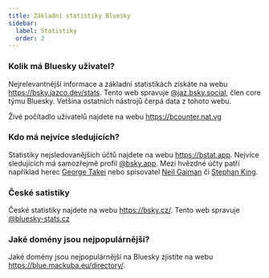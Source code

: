 ```yaml
---
title: Základní statistiky Bluesky
sidebar:
  label: Statistiky
  order: 2
---
```


### Kolik má Bluesky uživatel?

Nejrelevantnější informace a základní statistikách získáte na webu
https://bsky.jazco.dev/stats. Tento web spravuje
[@jaz.bsky.social](https://bsky.app/profile/jaz.bsky.social), člen core týmu
Bluesky. Vetšina ostatních nástrojů čerpá data z tohoto webu.

Živé počítadlo uživatelů najdete na webu https://bcounter.nat.vg

### Kdo má nejvíce sledujících?

Statistiky nejsledovanějších účtů najdete na webu
https://bstat.app. Nejvíce sledujících má samozřejmě profil
[@bsky.app](https://bstat.app/profile/bsky.app). Mezi hvězdné účty patří například
herec [George Takei](https://bsky.app/profile/georgetakei.bsky.social) nebo
spisovatel [Neil Gaiman](https://bsky.app/profile/neilhimself.neilgaiman.com) či
[Stephan King](https://bsky.app/profile/stephenking.bsky.social).

### České satistiky

České statistiky najdete na webu https://bsky.cz/. Tento web spravuje
[@bluesky-stats.cz](https://bsky.app/profile/bluesky-stats.cz)

### Jaké domény jsou nejpopulárnější?

Jaké domény jsou nejpopulárnější na Bluesky zjistíte na webu
https://blue.mackuba.eu/directory/.
